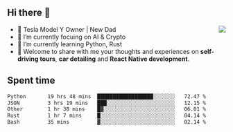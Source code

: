 ## Hi there 👋
<img align="right" src="https://github-readme-stats.vercel.app/api?username=ljunb&show_icons=true&icon_color=CE1D2D&text_color=718096&bg_color=00000000&hide_title=true&hide_border=true" />

- 🚗 Tesla Model Y Owner | New Dad
- 🔭 I’m currently focuing on AI & Crypto
- 🌱 I’m currently learning Python, Rust
- 💬 Welcome to share with me your thoughts and experiences on **self-driving tours**, **car detailing** and **React Native development**.




## Spent time
<!--START_SECTION:waka-->

```txt
Python       19 hrs 48 mins  ██████████████████░░░░░░░   72.47 %
JSON         3 hrs 19 mins   ███░░░░░░░░░░░░░░░░░░░░░░   12.15 %
Other        1 hr 38 mins    █▓░░░░░░░░░░░░░░░░░░░░░░░   06.01 %
Rust         1 hr 7 mins     █░░░░░░░░░░░░░░░░░░░░░░░░   04.14 %
Bash         35 mins         ▓░░░░░░░░░░░░░░░░░░░░░░░░   02.14 %
```

<!--END_SECTION:waka-->
